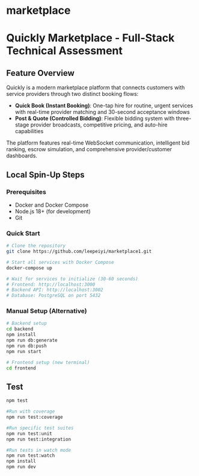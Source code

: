 # marketplace
# Quickly Marketplace - Full-Stack Technical Assessment

## Feature Overview

Quickly is a modern marketplace platform that connects customers with service providers through two distinct booking flows:

- **Quick Book (Instant Booking)**: One-tap hire for routine, urgent services with real-time provider matching and 30-second acceptance windows
- **Post & Quote (Controlled Bidding)**: Flexible bidding system with three-stage provider broadcasts, competitive pricing, and auto-hire capabilities

The platform features real-time WebSocket communication, intelligent bid ranking, escrow simulation, and comprehensive provider/customer dashboards.

## Local Spin-Up Steps

### Prerequisites
- Docker and Docker Compose
- Node.js 18+ (for development)
- Git

### Quick Start
```bash
# Clone the repository
git clone https://github.com/leepeiyi/marketplace1.git

# Start all services with Docker Compose
docker-compose up

# Wait for services to initialize (30-60 seconds)
# Frontend: http://localhost:3000
# Backend API: http://localhost:3002
# Database: PostgreSQL on port 5432
```

### Manual Setup (Alternative)
```bash
# Backend setup
cd backend
npm install
npm run db:generate
npm run db:push
npm run start

# Frontend setup (new terminal)
cd frontend
```

## Test
```bash
npm test

#Run with coverage
npm run test:coverage

#Run specific test suites
npm run test:unit
npm run test:integration

#Run tests in watch mode
npm run test:watch
npm install
npm run dev
```


